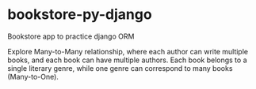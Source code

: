 # bookstore-py-django

Bookstore app to practice django ORM

Explore Many-to-Many relationship, where each author can write multiple books, and each book can have multiple authors. Each book belongs to a single literary genre, while one genre can correspond to many books (Many-to-One).
